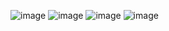 ![image](https://github.com/jhtpo1230/EnglishProgram/assets/127816763/5ac0f3f4-89d0-4542-88d6-e6fec7dde504)
![image](https://github.com/jhtpo1230/EnglishProgram/assets/127816763/091f0098-9c4e-4fab-b364-b3946f0baf40)
![image](https://github.com/jhtpo1230/EnglishProgram/assets/127816763/b2e27993-e9b1-4116-801b-38e7f7089f8d)
![image](https://github.com/jhtpo1230/EnglishProgram/assets/127816763/c64edb39-b6b4-486b-b147-95cb9223dad9)
